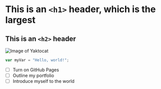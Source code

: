 # This is an `<h1>` header, which is the largest

## This is an `<h2>` header

![Image of Yaktocat](https://octodex.github.com/images/yaktocat.png)


``` javascript
var myVar = "Hello, world!";
```
- [ ] Turn on GitHub Pages
- [ ] Outline my portfolio
- [ ] Introduce myself to the world
